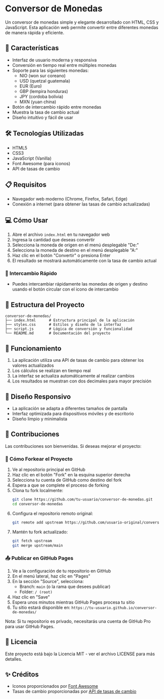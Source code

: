 # Conversor de Monedas

Un conversor de monedas simple y elegante desarrollado con HTML, CSS y JavaScript. Esta aplicación web permite convertir entre diferentes monedas de manera rápida y eficiente.

## 🚀 Características

- Interfaz de usuario moderna y responsiva
- Conversión en tiempo real entre múltiples monedas
- Soporte para las siguientes monedas:
  - NIO (won sur coreano)
  - USD (quetzal guatemala)
  - EUR (Euro)
  - GBP (lempira honduras)
  - JPY (cordoba bolivia)
  - MXN (yuan china)
- Botón de intercambio rápido entre monedas
- Muestra la tasa de cambio actual
- Diseño intuitivo y fácil de usar

## 🛠️ Tecnologías Utilizadas

- HTML5
- CSS3
- JavaScript (Vanilla)
- Font Awesome (para iconos)
- API de tasas de cambio

## 📋 Requisitos

- Navegador web moderno (Chrome, Firefox, Safari, Edge)
- Conexión a internet (para obtener las tasas de cambio actualizadas)

## 💻 Cómo Usar

1. Abre el archivo `index.html` en tu navegador web
2. Ingresa la cantidad que deseas convertir
3. Selecciona la moneda de origen en el menú desplegable "De:"
4. Selecciona la moneda de destino en el menú desplegable "A:"
5. Haz clic en el botón "Convertir" o presiona Enter
6. El resultado se mostrará automáticamente con la tasa de cambio actual

### 🔄 Intercambio Rápido

- Puedes intercambiar rápidamente las monedas de origen y destino usando el botón circular con el icono de intercambio

## 🎨 Estructura del Proyecto

```
conversor-de-monedas/
├── index.html      # Estructura principal de la aplicación
├── styles.css      # Estilos y diseño de la interfaz
├── script.js       # Lógica de conversión y funcionalidad
└── README.md       # Documentación del proyecto
```

## 🔄 Funcionamiento

1. La aplicación utiliza una API de tasas de cambio para obtener los valores actualizados
2. Los cálculos se realizan en tiempo real
3. La interfaz se actualiza automáticamente al realizar cambios
4. Los resultados se muestran con dos decimales para mayor precisión

## 📱 Diseño Responsivo

- La aplicación se adapta a diferentes tamaños de pantalla
- Interfaz optimizada para dispositivos móviles y de escritorio
- Diseño limpio y minimalista

## 🤝 Contribuciones

Las contribuciones son bienvenidas. Si deseas mejorar el proyecto:

### 🍴 Cómo Forkear el Proyecto

1. Ve al repositorio principal en GitHub
2. Haz clic en el botón "Fork" en la esquina superior derecha
3. Selecciona tu cuenta de GitHub como destino del fork
4. Espera a que se complete el proceso de forking
5. Clona tu fork localmente:
   ```bash
   git clone https://github.com/tu-usuario/conversor-de-monedas.git
   cd conversor-de-monedas
   ```
6. Configura el repositorio remoto original:
   ```bash
   git remote add upstream https://github.com/usuario-original/conversor-de-monedas.git
   ```
7. Mantén tu fork actualizado:
   ```bash
   git fetch upstream
   git merge upstream/main
   ```

### 📤 Publicar en GitHub Pages

1. Ve a la configuración de tu repositorio en GitHub
2. En el menú lateral, haz clic en "Pages"
3. En la sección "Source", selecciona:
   - Branch: `main` (o la rama que desees publicar)
   - Folder: `/ (root)`
4. Haz clic en "Save"
5. Espera unos minutos mientras GitHub Pages procesa tu sitio
6. Tu sitio estará disponible en: `https://tu-usuario.github.io/conversor-de-monedas/`

Nota: Si tu repositorio es privado, necesitarás una cuenta de GitHub Pro para usar GitHub Pages.

## 📄 Licencia

Este proyecto está bajo la Licencia MIT - ver el archivo LICENSE para más detalles.

## ✨ Créditos

- Iconos proporcionados por [Font Awesome](https://fontawesome.com/)
- Tasas de cambio proporcionadas por [API de tasas de cambio](https://exchangerate.host/)
